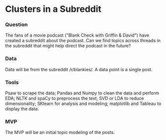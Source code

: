 # Clusters in a Subreddit

### Question
The fans of a movie podcast ("Blank Check with Griffin & David") have created a subreddit about the podcast. Can we find topics across threads in the subreddit that might help direct the podcast in the future? 

### Data
Data will be from the subreddit /r/blankies/. A data point is a single post. 

### Tools
Psaw to scrape the data; Pandas and Numpy to clean the data and perform EDA; NLTK and spaCy to preprocess the text; SVD or LDA to reduce dimensionality; SKlearn for analysis and modeling; matplotlib and Tableau to display the data.

### MVP
The MVP will be an initial topic modeling of the posts.
